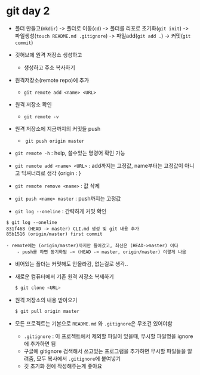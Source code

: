 # git day 2

- 폴더 만들고(`mkdir`) -> 폴더로 이동(`cd`) -> 폴더를 리포로 초기화(`git init`) -> 파일생성(`touch README.md .gitignore`) -> 파일add(`git add .`)  -> 커밋(`git commit`)

- 깃허브에 원격 저장소 생성하고
  - 생성하고 주소 복사하기
- 원격저장소(remote repo)에 추가
  - `git remote add <name> <URL>`
- 원격 저장소 확인
  - `git remote -v`

- 원격 저장소에 지금까지의 커밋들 push
  - ​	`git push origin master`



- `git remote -h` : help, 쓸수있는 명령어 확인 가능

- `git remote add <name> <URL>` : add까지는 고정값, name부터는 고정값이 아니고 딕셔너리로 생각 {origin : <URL>}

- `git remote remove <name>` : <name> 값 삭제

- `git push <name> master` : push까지는 고정값



- `git log --oneline`  : 간략하게 커밋 확인

```
$ git log --oneline
831f468 (HEAD -> master) CLI.md 생성 및 git 내용 추가
85b1516 (origin/master) first commit

- remote에는 (origin/master)까지만 들어갔고, 최신은 (HEAD->master) 이다
	- push를 하면 동기화됨 -> (HEAD -> master, origin/master) 이렇게 나옴
```

- 비어있는 폴더는 커밋해도 안올라감, 없는걸로 생각..

- 새로운 컴퓨터에서 기존 원격 저장소 복제하기
  ```sh
  $ git clone <URL>
  ```
- 원격 저장소의 내용 받아오기
  ```sh
  $ git pull origin master
  ```


- 모든 프로젝트는 기본으로 `README.md` 와 `.gitignore`은 무조건 있어야함
  - `.gitignore` : 이 프로젝트에서 제외할 파일이 있을때, 무시할 파일명을 ignore에 추가하면 됨
  - 구글에 gitignore 검색해서 쓰고있는 프로그램을 추가하면 무시할 파일들을 알려줌, 모두 복사에서 `.gitignore`에 붙여넣기
  - 깃 초기화 전에 작성해주는게 좋아요